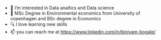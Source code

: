 - 👀 I’m interested in Data analtics and Data science
- 📐 MSc Degree in Environmental economics from University of copenhagen and BSc degree in Economics
- 🔍 I love learning new skills
- 📫 you can reach me at https://www.linkedin.com/in/biniyam-bogale/

<!---
bogaleb/bogaleb is a ✨ special ✨ repository because its `README.md` (this file) appears on your GitHub profile.
You can click the Preview link to take a look at your changes.
--->
